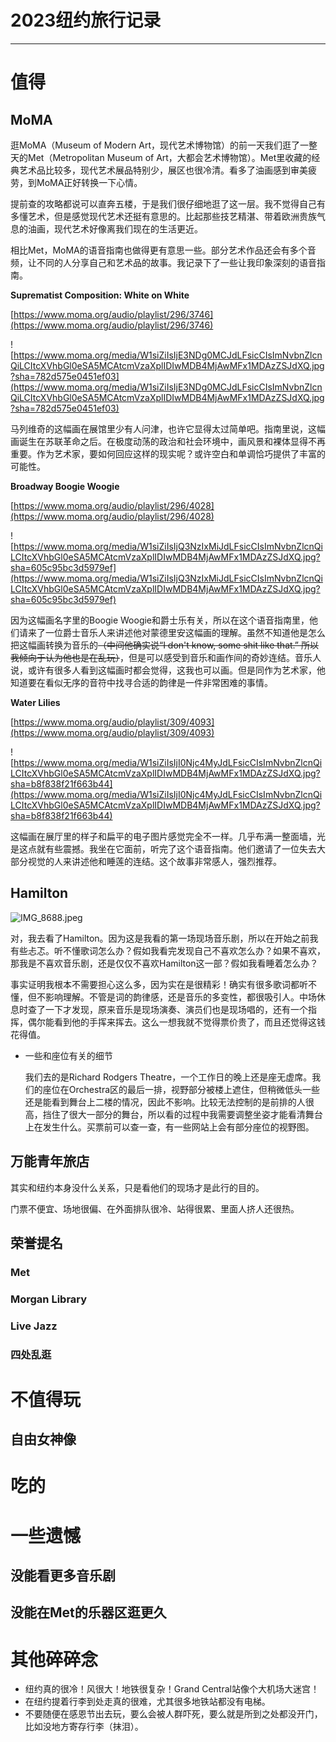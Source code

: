 # 2023纽约旅行记录

---

# 值得

## MoMA

逛MoMA（Museum of Modern Art，现代艺术博物馆）的前一天我们逛了一整天的Met（Metropolitan Museum of Art，大都会艺术博物馆）。Met里收藏的经典艺术品比较多，现代艺术展品特别少，展区也很冷清。看多了油画感到审美疲劳，到MoMA正好转换一下心情。

提前查的攻略都说可以直奔五楼，于是我们很仔细地逛了这一层。我不觉得自己有多懂艺术，但是感觉现代艺术还挺有意思的。比起那些技艺精湛、带着欧洲贵族气息的油画，现代艺术好像离我们现在的生活更近。

相比Met，MoMA的语音指南也做得更有意思一些。部分艺术作品还会有多个音频，让不同的人分享自己和艺术品的故事。我记录下了一些让我印象深刻的语音指南。

**Suprematist Composition: White on White** 

[https://www.moma.org/audio/playlist/296/3746](https://www.moma.org/audio/playlist/296/3746)

![https://www.moma.org/media/W1siZiIsIjE3NDg0MCJdLFsicCIsImNvbnZlcnQiLCItcXVhbGl0eSA5MCAtcmVzaXplIDIwMDB4MjAwMFx1MDAzZSJdXQ.jpg?sha=782d575e0451ef03](https://www.moma.org/media/W1siZiIsIjE3NDg0MCJdLFsicCIsImNvbnZlcnQiLCItcXVhbGl0eSA5MCAtcmVzaXplIDIwMDB4MjAwMFx1MDAzZSJdXQ.jpg?sha=782d575e0451ef03)

马列维奇的这幅画在展馆里少有人问津，也许它显得太过简单吧。指南里说，这幅画诞生在苏联革命之后。在极度动荡的政治和社会环境中，画风景和裸体显得不再重要。作为艺术家，要如何回应这样的现实呢？或许空白和单调恰巧提供了丰富的可能性。

**Broadway Boogie Woogie**

[https://www.moma.org/audio/playlist/296/4028](https://www.moma.org/audio/playlist/296/4028)

![https://www.moma.org/media/W1siZiIsIjQ3NzIxMiJdLFsicCIsImNvbnZlcnQiLCItcXVhbGl0eSA5MCAtcmVzaXplIDIwMDB4MjAwMFx1MDAzZSJdXQ.jpg?sha=605c95bc3d5979ef](https://www.moma.org/media/W1siZiIsIjQ3NzIxMiJdLFsicCIsImNvbnZlcnQiLCItcXVhbGl0eSA5MCAtcmVzaXplIDIwMDB4MjAwMFx1MDAzZSJdXQ.jpg?sha=605c95bc3d5979ef)

因为这幅画名字里的Boogie Woogie和爵士乐有关，所以在这个语音指南里，他们请来了一位爵士音乐人来讲述他对蒙德里安这幅画的理解。虽然不知道他是怎么把这幅画转换为音乐的~~（中间他确实说“I don't know, some shit like that.” 所以我倾向于认为他也是在乱玩）~~，但是可以感受到音乐和画作间的奇妙连结。音乐人说，或许有很多人看到这幅画时都会觉得，这我也可以画。但是同作为艺术家，他知道要在看似无序的音符中找寻合适的韵律是一件非常困难的事情。

**Water Lilies**

[https://www.moma.org/audio/playlist/309/4093](https://www.moma.org/audio/playlist/309/4093)

![https://www.moma.org/media/W1siZiIsIjI0Njc4MyJdLFsicCIsImNvbnZlcnQiLCItcXVhbGl0eSA5MCAtcmVzaXplIDIwMDB4MjAwMFx1MDAzZSJdXQ.jpg?sha=b8f838f21f663b44](https://www.moma.org/media/W1siZiIsIjI0Njc4MyJdLFsicCIsImNvbnZlcnQiLCItcXVhbGl0eSA5MCAtcmVzaXplIDIwMDB4MjAwMFx1MDAzZSJdXQ.jpg?sha=b8f838f21f663b44)

这幅画在展厅里的样子和扁平的电子图片感觉完全不一样。几乎布满一整面墙，光是这点就有些震撼。我坐在它面前，听完了这个语音指南。他们邀请了一位失去大部分视觉的人来讲述他和睡莲的连结。这个故事非常感人，强烈推荐。

## Hamilton

![IMG_8688.jpeg](2023%E7%BA%BD%E7%BA%A6%E6%97%85%E8%A1%8C%E8%AE%B0%E5%BD%95%2071c65be7d94d4a4b94a763136a4cd02e/IMG_8688.jpeg)

对，我去看了Hamilton。因为这是我看的第一场现场音乐剧，所以在开始之前我有些忐忑。听不懂歌词怎么办？假如我看完发现自己不喜欢怎么办？如果不喜欢，那我是不喜欢音乐剧，还是仅仅不喜欢Hamilton这一部？假如我看睡着怎么办？

事实证明我根本不需要担心这么多，因为实在是很精彩！确实有很多歌词都听不懂，但不影响理解。不管是词的韵律感，还是音乐的多变性，都很吸引人。中场休息时查了一下才发现，原来音乐是现场演奏、演员们也是现场唱的，还有一个指挥，偶尔能看到他的手挥来挥去。这么一想我就不觉得票价贵了，而且还觉得这钱花得值。

- 一些和座位有关的细节
    
    我们去的是Richard Rodgers Theatre，一个工作日的晚上还是座无虚席。我们的座位在Orchestra区的最后一排，视野部分被楼上遮住，但稍微低头一些还是能看到舞台上二楼的情况，因此不影响。比较无法控制的是前排的人很高，挡住了很大一部分的舞台，所以看的过程中我需要调整坐姿才能看清舞台上在发生什么。买票前可以查一查，有一些网站上会有部分座位的视野图。
    

## 万能青年旅店

其实和纽约本身没什么关系，只是看他们的现场才是此行的目的。

门票不便宜、场地很偏、在外面排队很冷、站得很累、里面人挤人还很热。

## 荣誉提名

### Met

### Morgan Library

### Live Jazz

### 四处乱逛

# 不值得玩

## 自由女神像

# 吃的

# 一些遗憾

## 没能看更多音乐剧

## 没能在Met的乐器区逛更久

# 其他碎碎念

- 纽约真的很冷！风很大！地铁很复杂！Grand Central站像个大机场大迷宫！
- 在纽约提着行李到处走真的很难，尤其很多地铁站都没有电梯。
- 不要随便在感恩节出去玩，要么会被人群吓死，要么就是所到之处都没开门，比如没地方寄存行李（抹泪）。